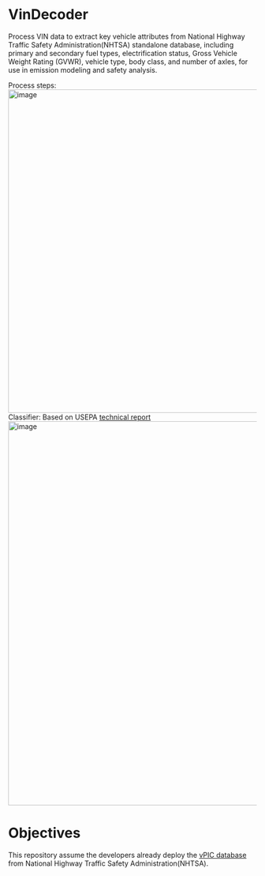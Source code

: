 # VinDecoder
Process VIN data to extract key vehicle attributes from National Highway Traffic Safety Administration(NHTSA) standalone database, including primary and secondary fuel types, electrification status, Gross Vehicle Weight Rating (GVWR), vehicle type, body class, and number of axles, for use in emission modeling and safety analysis.

Process steps:
<img width="1642" height="655" alt="image" src="https://github.com/user-attachments/assets/dc47a91f-547b-4200-a870-64ff3a8ed18e" />
Classifier: Based on USEPA [technical report](https://nepis.epa.gov/Exe/ZyPDF.cgi?Dockey=P100O7VJ.pdf)
<img width="1833" height="778" alt="image" src="https://github.com/user-attachments/assets/021af73d-8710-40e5-8c5c-5d1d10784a30" />

# Objectives
This repository assume the developers already deploy the [vPIC database](https://vpic.nhtsa.dot.gov/api/) from National Highway Traffic Safety Administration(NHTSA).
